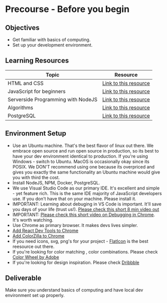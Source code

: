 # Precourse - Before you begin

## Objectives

- Get familiar with basics of computing. 
- Set up your development environment. 

## Learning Resources 

Topic | Resource
------------ | -------------
HTML and CSS | [Link to this resource](https://www.youtube.com/watch?v=yTHTo28hwTQ&list=PLgGbWId6zgaWZkPFI4Sc9QXDmmOWa1v5F)
JavaScript for beginners | [Link to this resource](https://www.youtube.com/watch?v=yQaAGmHNn9s&list=PL46F0A159EC02DF82)
Serverside Programming with NodeJS | [Link to this resource](https://www.youtube.com/watch?v=65a5QQ3ZR2g&list=PL55RiY5tL51oGJorjEgl6NVeDbx_fO5jR)
Algorithms | [Link to this resource](https://www.coursera.org/learn/algorithms-part1)
PostgreSQL | [Link to this resource](https://www.youtube.com/watch?v=CkjQSkWl0F0&list=PLFRIKEguV54bgwAcgFiOs5GMo3q2DhVDj)


## Environment Setup

- Use an Ubuntu machine. That's the best flavor of linux out there. We embrace open source and run open source in production, so its best to have your dev environment identical to production. If you're using Windows - switch to Ubuntu. MacOS is occasionally okay since its POSIX. We DON'T recommend using one because its overpriced and gives you exactly the same functionality an Ubuntu machine would give you with third the cost. 
- Install NodeJS, NPM, Docker, PostgreSQL. 
- We use Visual Studio Code as our primary IDE. It's excellent and simple - yet feature rich. This is the same IDE majority of JavaScript developers use. If you don't have that on your machine. Please install it. 
- IMPORTANT: Learning about debuging in VS Code is important. It'll save you days of your life (trust us!). [Please check this short 8 min video out](https://www.youtube.com/watch?v=2oFKNL7vYV8)
- IMPORTANT: [Please check this short video on Debugging in Chrome](https://www.youtube.com/watch?v=H0XScE08hy8). It's worth watching. 
- Use Chrome as primary browser. It makes devs lives simpler. 
- [Add React Dev Tools to Chrome](https://chrome.google.com/webstore/detail/react-developer-tools/fmkadmapgofadopljbjfkapdkoienihi?hl=en)
- [Add ColorZilla to Chrome](https://chrome.google.com/webstore/detail/colorzilla/bhlhnicpbhignbdhedgjhgdocnmhomnp?hl=en)
- If you need icons, svg, png's for your project - [FlatIcon](https://www.flaticon.com/) is the best reesource out there. 
- If you're looking for color matching , color combinations. Please check [Color Wheel by Adobe](https://color.adobe.com/)
- If you're looking for design inspiration. Please check [Dribbble](https://dribbble.com/)


## Deliverable

Make sure you understand basics of computing and have local dev environment set up properly. 




